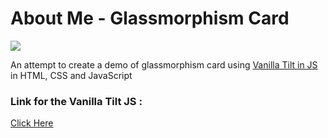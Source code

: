 # About Me - Glassmorphism Card


![](https://user-images.githubusercontent.com/94695669/227260290-d372c2e3-14e4-44cc-8924-190eb72f6203.gif)


An attempt to create a demo of glassmorphism card using [Vanilla Tilt in JS](https://github.com/micku7zu/vanilla-tilt.js/#vanilla-tiltjs) in HTML, CSS and JavaScript



### Link for the Vanilla Tilt JS :
[Click Here](https://micku7zu.github.io/vanilla-tilt.js/)
